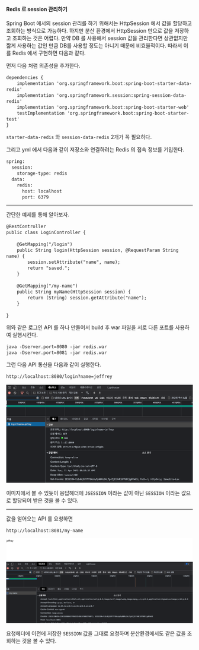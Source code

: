 #### Redis 로 session 관리하기

Spring Boot 에서의 session 관리를 하기 위해서는 HttpSession 에서 값을 할당하고 조회하는 방식으로 가능하다.
하지만 분산 환경에서 HttpSession 만으로 값을 저장하고 조회하는 것은 어렵다. 만약 DB 를 사용해서 session 값을 관리한다면 상관없지만
짧게 사용하는 값인 만큼 DB를 사용할 정도는 아니기 때문에 비효율적이다. 따라서 이를 Redis 에서 구현하면 다음과 같다.

먼저 다음 처럼 의존성을 추가한다.

```
dependencies {
    implementation 'org.springframework.boot:spring-boot-starter-data-redis'
    implementation 'org.springframework.session:spring-session-data-redis'
    implementation 'org.springframework.boot:spring-boot-starter-web'
    testImplementation 'org.springframework.boot:spring-boot-starter-test'
}
```

`starter-data-redis` 와 `session-data-redis` 2개가 꼭 필요하다.

그리고 yml 에서 다음과 같이 저장소와 연결하려는 Redis 의 접속 정보를 기입한다.

```
spring:
  session:
    storage-type: redis
  data:
    redis:
      host: localhost
      port: 6379
```

---

간단한 예제를 통해 알아보자.

```
@RestController
public class LoginController {

    @GetMapping("/login")
    public String login(HttpSession session, @RequestParam String name) {
        session.setAttribute("name", name);
        return "saved.";
    }

    @GetMapping("/my-name")
    public String myName(HttpSession session) {
        return (String) session.getAttribute("name");
    }

}
```

위와 같은 로그인 API 를 하나 만들어서 build 후 war 파일을 서로 다른 포트를 사용하여 실행시킨다.

```
java -Dserver.port=8080 -jar redis.war
java -Dserver.port=8081 -jar redis.war
```

그런 다음 API 통신을 다음과 같이 실행한다.
```
http://localhost:8080/login?name=jeffrey
```
![RedisLogin](../images/RedisLogin.png)

이미지에서 볼 수 있듯이 응답헤더에 `JSESSION` 이라는 값이 아닌 `SESSION` 이라는 값으로 할당되어 받은 것을 볼 수 있다.

---

값을 얻어오는 API 를 요청하면
```
http://localhost:8081/my-name
```
![RedisLoginGetName](../images/RedisLoginGetName.png)

요청헤더에 이전에 저장한 `SESSION` 값을 그대로 요청하며 분산환경에서도 같은 값을 조회하는 것을 볼 수 있다.